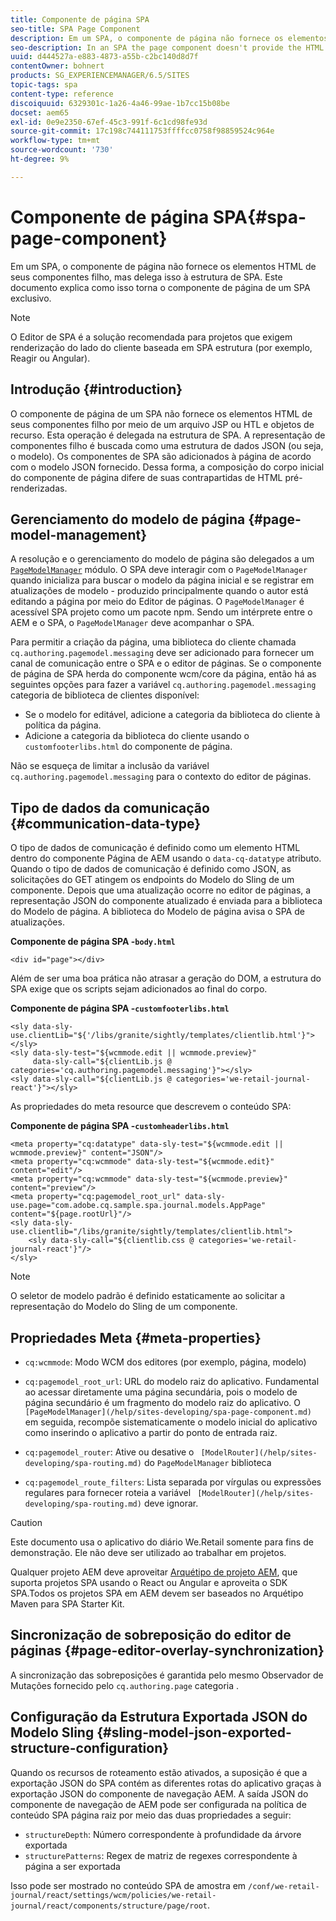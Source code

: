 ```yaml
---
title: Componente de página SPA
seo-title: SPA Page Component
description: Em um SPA, o componente de página não fornece os elementos HTML de seus componentes filho, mas delega isso à estrutura de SPA. Este documento explica como isso torna o componente de página de um SPA exclusivo.
seo-description: In an SPA the page component doesn't provide the HTML elements of its child components, but instead delegates this to the SPA framework. This document explains how this makes the page component of an SPA unique.
uuid: d444527a-e883-4873-a55b-c2bc140d8d7f
contentOwner: bohnert
products: SG_EXPERIENCEMANAGER/6.5/SITES
topic-tags: spa
content-type: reference
discoiquuid: 6329301c-1a26-4a46-99ae-1b7cc15b08be
docset: aem65
exl-id: 0e9e2350-67ef-45c3-991f-6c1cd98fe93d
source-git-commit: 17c198c744111753ffffcc0758f98859524c964e
workflow-type: tm+mt
source-wordcount: '730'
ht-degree: 9%

---
```


# Componente de página SPA{#spa-page-component}

Em um SPA, o componente de página não fornece os elementos HTML de seus componentes filho, mas delega isso à estrutura de SPA. Este documento explica como isso torna o componente de página de um SPA exclusivo.

>[!NOTE]
>
>O Editor de SPA é a solução recomendada para projetos que exigem renderização do lado do cliente baseada em SPA estrutura (por exemplo, Reagir ou Angular).

## Introdução {#introduction}

O componente de página de um SPA não fornece os elementos HTML de seus componentes filho por meio de um arquivo JSP ou HTL e objetos de recurso. Esta operação é delegada na estrutura de SPA. A representação de componentes filho é buscada como uma estrutura de dados JSON (ou seja, o modelo). Os componentes de SPA são adicionados à página de acordo com o modelo JSON fornecido. Dessa forma, a composição do corpo inicial do componente de página difere de suas contrapartidas de HTML pré-renderizadas.

## Gerenciamento do modelo de página {#page-model-management}

A resolução e o gerenciamento do modelo de página são delegados a um [ `PageModelManager`](/help/sites-developing/spa-blueprint.md#pagemodelmanager) módulo. O SPA deve interagir com o `PageModelManager` quando inicializa para buscar o modelo da página inicial e se registrar em atualizações de modelo - produzido principalmente quando o autor está editando a página por meio do Editor de páginas. O `PageModelManager` é acessível SPA projeto como um pacote npm. Sendo um intérprete entre o AEM e o SPA, o `PageModelManager` deve acompanhar o SPA.

Para permitir a criação da página, uma biblioteca do cliente chamada `cq.authoring.pagemodel.messaging` deve ser adicionado para fornecer um canal de comunicação entre o SPA e o editor de páginas. Se o componente de página de SPA herda do componente wcm/core da página, então há as seguintes opções para fazer a variável `cq.authoring.pagemodel.messaging` categoria de biblioteca de clientes disponível:

* Se o modelo for editável, adicione a categoria da biblioteca do cliente à política da página.
* Adicione a categoria da biblioteca do cliente usando o `customfooterlibs.html` do componente de página.

Não se esqueça de limitar a inclusão da variável `cq.authoring.pagemodel.messaging` para o contexto do editor de páginas.

## Tipo de dados da comunicação {#communication-data-type}

O tipo de dados de comunicação é definido como um elemento HTML dentro do componente Página de AEM usando o `data-cq-datatype` atributo. Quando o tipo de dados de comunicação é definido como JSON, as solicitações do GET atingem os endpoints do Modelo do Sling de um componente. Depois que uma atualização ocorre no editor de páginas, a representação JSON do componente atualizado é enviada para a biblioteca do Modelo de página. A biblioteca do Modelo de página avisa o SPA de atualizações.

**Componente de página SPA -`body.html`**

```
<div id="page"></div>
```

Além de ser uma boa prática não atrasar a geração do DOM, a estrutura do SPA exige que os scripts sejam adicionados ao final do corpo.

**Componente de página SPA -`customfooterlibs.html`**

```
<sly data-sly-use.clientLib="${'/libs/granite/sightly/templates/clientlib.html'}"></sly>
<sly data-sly-test="${wcmmode.edit || wcmmode.preview}"
     data-sly-call="${clientLib.js @ categories='cq.authoring.pagemodel.messaging'}"></sly>
<sly data-sly-call="${clientLib.js @ categories='we-retail-journal-react'}"></sly>
```

As propriedades do meta resource que descrevem o conteúdo SPA:

**Componente de página SPA -`customheaderlibs.html`**

```
<meta property="cq:datatype" data-sly-test="${wcmmode.edit || wcmmode.preview}" content="JSON"/>
<meta property="cq:wcmmode" data-sly-test="${wcmmode.edit}" content="edit"/>
<meta property="cq:wcmmode" data-sly-test="${wcmmode.preview}" content="preview"/>
<meta property="cq:pagemodel_root_url" data-sly-use.page="com.adobe.cq.sample.spa.journal.models.AppPage" content="${page.rootUrl}"/>
<sly data-sly-use.clientlib="/libs/granite/sightly/templates/clientlib.html">
    <sly data-sly-call="${clientlib.css @ categories='we-retail-journal-react'}"/>
</sly>
```

>[!NOTE]
>
>O seletor de modelo padrão é definido estaticamente ao solicitar a representação do Modelo do Sling de um componente.

## Propriedades Meta {#meta-properties}

* `cq:wcmmode`: Modo WCM dos editores (por exemplo, página, modelo)
* `cq:pagemodel_root_url`: URL do modelo raiz do aplicativo. Fundamental ao acessar diretamente uma página secundária, pois o modelo de página secundário é um fragmento do modelo raiz do aplicativo. O ` [PageModelManager](/help/sites-developing/spa-page-component.md)` em seguida, recompõe sistematicamente o modelo inicial do aplicativo como inserindo o aplicativo a partir do ponto de entrada raiz.

* `cq:pagemodel_router`: Ative ou desative o ` [ModelRouter](/help/sites-developing/spa-routing.md)` do `PageModelManager` biblioteca

* `cq:pagemodel_route_filters`: Lista separada por vírgulas ou expressões regulares para fornecer roteia a variável ` [ModelRouter](/help/sites-developing/spa-routing.md)` deve ignorar.

>[!CAUTION]
>
>Este documento usa o aplicativo do diário We.Retail somente para fins de demonstração. Ele não deve ser utilizado ao trabalhar em projetos.
>
>Qualquer projeto AEM deve aproveitar [Arquétipo de projeto AEM](https://experienceleague.adobe.com/docs/experience-manager-core-components/using/developing/archetype/overview.html?lang=pt-BR), que suporta projetos SPA usando o React ou Angular e aproveita o SDK SPA.Todos os projetos SPA em AEM devem ser baseados no Arquétipo Maven para SPA Starter Kit.

## Sincronização de sobreposição do editor de páginas {#page-editor-overlay-synchronization}

A sincronização das sobreposições é garantida pelo mesmo Observador de Mutações fornecido pelo `cq.authoring.page` categoria .

## Configuração da Estrutura Exportada JSON do Modelo Sling {#sling-model-json-exported-structure-configuration}

Quando os recursos de roteamento estão ativados, a suposição é que a exportação JSON do SPA contém as diferentes rotas do aplicativo graças à exportação JSON do componente de navegação AEM. A saída JSON do componente de navegação de AEM pode ser configurada na política de conteúdo SPA página raiz por meio das duas propriedades a seguir:

* `structureDepth`: Número correspondente à profundidade da árvore exportada
* `structurePatterns`: Regex de matriz de regexes correspondente à página a ser exportada

Isso pode ser mostrado no conteúdo SPA de amostra em `/conf/we-retail-journal/react/settings/wcm/policies/we-retail-journal/react/components/structure/page/root`.
